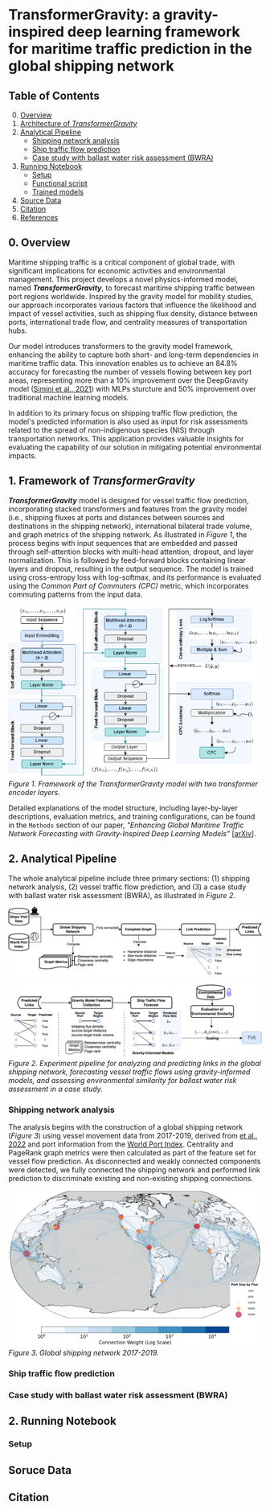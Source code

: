 # TransformerGravity: a gravity-inspired deep learning framework for maritime traffic prediction in the global shipping network

## Table of Contents
0. [Overview](#overview)
1. [Architecture of *TransformerGravity*](#TG-architecture)
2. [Analytical Pipeline](#analytical-pipeline)
    - [Shipping network analysis](#shipping-network-analysis)
    - [Ship traffic flow prediction](#flow-prediction)
    - [Case study with ballast water risk assessment (BWRA)](#bwra-case-study)
3. [Running Notebook](#2)
    - [Setup](#2.1)
    - [Functional script](#2.2)
    - [Trained models](#2.3)
4. [Source Data](#3)
5. [Citation](#4)
6. [References](#5)

<a id='overview'></a>
## 0. Overview

Maritime shipping traffic is a critical component of global trade, with significant implications for economic activities and environmental management. 
This project develops a novel physics-informed model, named ***TransformerGravity***, to forecast maritime shipping traffic between port regions worldwide. Inspired by the gravity model for mobility studies, our approach incorporates various factors that influence the likelihood and impact of vessel activities, such as shipping flux density, distance between ports, international trade flow, and centrality measures of transportation hubs.

Our model introduces transformers to the gravity model framework, enhancing the ability to capture both short- and long-term dependencies in maritime traffic data. This innovation enables us to achieve an 84.8% accuracy for forecasting the number of vessels flowing between key port areas, representing more than a 10% improvement over the DeepGravity model ([Simini et al., 2021]()) with MLPs sturcture and 50% improvement over traditional machine learning models.

In addition to its primary focus on shipping traffic flow prediction, the model's predicted information is also used as input for risk assessments related to the spread of non-indigenous species (NIS) through transportation networks. This application provides valuable insights for evaluating the capability of our solution in mitigating potential environmental impacts.

## 1. Framework of *TransformerGravity*

***TransformerGravity*** model is designed for vessel traffic flow prediction, incorporating stacked transformers and features from the gravity model (i.e., shipping fluxes at ports and distances between sources and destinations in the shipping network), international bilateral trade volume, and graph metrics of the shipping network. As illustrated in *Figure 1*, the process begins with input sequences that are embedded and passed through self-attention blocks with multi-head attention, dropout, and layer normalization. This is followed by feed-forward blocks containing linear layers and dropout, resulting in the output sequence. The model is trained using cross-entropy loss with log-softmax, and its performance is evaluated using the *Common Part of Commuters (CPC)* metric, which incorporates commuting patterns from the input data.

![2-layered TransformerGravity](images/TG_2Layers.png)
*Figure 1. Framework of the TransformerGravity model with two transformer encoder layers.*

Detailed explanations of the model structure, including layer-by-layer descriptions, evaluation metrics, and training configurations, can be found in the `Methods` section of our paper, *"Enhancing Global Maritime Traffic Network Forecasting with Gravity-Inspired Deep Learning Models"* [[arXiv](https://arxiv.org/abs/2401.13098)].


<a id='analytical-pipeline'></a>
## 2. Analytical Pipeline

The whole analytical pipeline include three primary sections: (1) shipping network analysis, (2) vessel traffic flow prediction, and (3) a case study with ballast water risk assessment (BWRA), as illustrated in *Figure 2*.


![Graph Analysis Pipeline](images/link_pred_pipeline.png)

![Flow Prediction Pipeline](images/ship_flow_forecast_pipeline.png)
*Figure 2. Experiment pipeline for analyzing and predicting links in the global shipping network, forecasting vessel traffic flows using gravity-informed models, and assessing environmental similarity for ballast water risk assessment in a case study.*


<a id='shipping-network-analysis'></a>
### Shipping network analysis

The analysis begins with the construction of a global shipping network (*Figure 3*) using vessel movement data from 2017-2019, derived from [et al., 2022]() and port information from the [World Port Index](). Centrality and PageRank graph metrics were then calculated as part of the feature set for vessel flow prediction. 
As disconnected and weakly connected components were detected, we fully connected the shipping network and performed link prediction to discriminate existing and non-existing shipping connections.

![Global shipping network 2017-2019](images/shipping_network.png)
*Figure 3. Global shipping network 2017-2019.*


<a id='flow-prediction'></a>
### Ship traffic flow prediction


<a id='bwra-case-study'></a>
### Case study with ballast water risk assessment (BWRA)


<a id='2'></a>
## 2. Running Notebook

### Setup

### 

## Soruce Data

## Citation